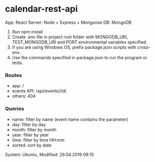 # calendar-rest-api

App: React
Server: Node + Express + Mongoose
DB: MongoDB

1. Run npm install
2. Create .env file in project root folder with MONGODB_URI, TEST_MONGODB_URI and PORT environmental variables specified.
3. If you are using Windows OS, prefix package.json scripts with cross-env.
4. Use the commands specified in package.json to run the program or tests.

### Routes

- app:            /
- events API:     /api/events(/id)
- others:         404

### Queries

- name: filter by name (event name contains the parameter)
- day: filter by day
- month: filter by month
- year: filter by year
- time: filter by time HH:mm
- sorted: sort by date

System: Ubuntu, Modified: 29.04.2019 09:15
